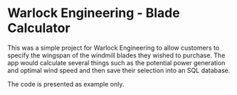 # Warlock Engineering - Blade Calculator

This was a simple project for Warlock Engineering to allow customers to specify the wingspan of the windmill blades they wished to purchase.  The app would calculate several things such as the potential power generation and optimal wind speed and then save their selection into an SQL database.

The code is presented as example only.
